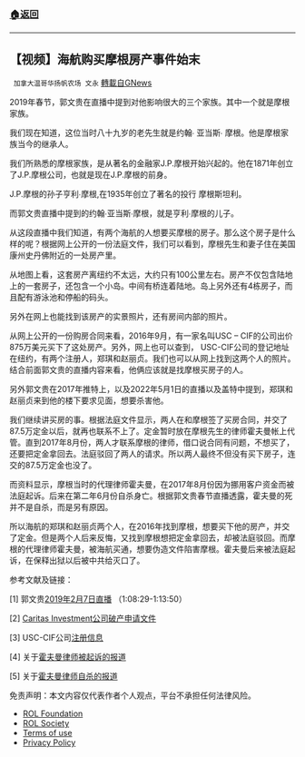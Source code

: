 ###  [:house:返回](README.md)
---


## 【视频】海航购买摩根房产事件始末
` 加拿大温哥华扬帆农场 文永` [轉載自GNews](https://gnews.org/zh-hans/2451461/)

2019年春节，郭文贵在直播中提到对他影响很大的三个家族。其中一个就是摩根家族。
 
我们现在知道，这位当时八十九岁的老先生就是约翰∙ 亚当斯∙ 摩根。他是摩根家族当今的继承人。
 
我们所熟悉的摩根家族，是从著名的金融家J.P.摩根开始兴起的。他在1871年创立了J.P.摩根公司，也就是现在J.P.摩根的前身。
 
J.P.摩根的孙子亨利∙摩根,在1935年创立了著名的投行 摩根斯坦利。
 
而郭文贵直播中提到的约翰∙亚当斯∙摩根，就是亨利∙摩根的儿子。
 
从这段直播中我们知道，有两个海航的人想要买摩根的房子。那么这个房子是什么样的呢？根据网上公开的一份法庭文件，我们可以看到，摩根先生和妻子住在美国康州史丹佛附近的一处房产里。
 
从地图上看，这套房产离纽约不太远，大约只有100公里左右。房产不仅包含陆地上的一套房子，还包含一个小岛。中间有桥连着陆地。岛上另外还有4栋房子，而且配有游泳池和停船的码头。
 
另外在网上也能找到该房产的实景照片，还有房间内部的照片。
 
从网上公开的一份购房合同来看，2016年9月，有一家名叫USC – CIF的公司出价875万美元买下了这处房产。另外，网上也可以查到， USC-CIF公司的登记地址在纽约，有两个注册人，郑琪和赵丽贞。我们也可以从网上找到这两个人的照片。结合前面郭文贵的直播内容来看，他俩应该就是找摩根买房子的人。
 
另外郭文贵在2017年推特上，以及2022年5月1日的直播以及盖特中提到，郑琪和赵丽贞来到他的楼下要求见面，想要杀害他。
 
我们继续讲买房的事。根据法庭文件显示，两人在和摩根签了买房合同，并交了87.5万定金以后，就再也联系不上了。定金暂时放在摩根先生的律师霍夫曼帐上代管。直到2017年8月份，两人才联系摩根的律师，借口说合同有问题，不想买了，还要把定金拿回去。法庭驳回了两人的请求。所以两人最终不但没有买下房子，连交的87.5万定金也没了。
 
而资料显示，摩根当时的代理律师霍夫曼，在2017年8月份因为挪用客户资金而被法庭起诉。后来在第二年6月份自杀身亡。根据郭文贵春节直播透露，霍夫曼的死并不是自杀，而是另有原因。
 
所以海航的郑琪和赵丽贞两个人，在2016年找到摩根，想要买下他的房产，并交了定金。但是两个人后来反悔，又找到摩根想把定金拿回去，却被法庭驳回。而摩根的代理律师霍夫曼，被海航买通，想要伪造文件陷害摩根。霍夫曼后来被法庭起诉，在保释出狱以后被中共给灭口了。
 
参考文献及链接：
 
[1] 郭文贵[2019年2月7日直播](https://www.youtube.com/watch?v=Fhw-04myTes) （1:08:29-1:13:50）
 
[2] [Caritas Investment公司破产申请文件](http://bankrupt.com/misc/ctb17-50456-138.pdf)
 
[3] USC-CIF公司[注册信息](https://opengovus.com/new-york-state-corporation/4864188)
 
[4] 关于[霍夫曼律师被起诉的报道](https://www.stamfordadvocate.com/policereports/article/47-year-Stamford-attorney-charged-with-larceny-11751356.php)
 
[5] 关于[霍夫曼律师自杀的报道](https://www.christopherfountain.com/blog/2018/10/12/just-caught-up-with-this-news-stamford-real-estate-attorney-burt-hoffman-crook-committed-suicide-on-june-8-2018)

免责声明：本文内容仅代表作者个人观点，平台不承担任何法律风险。
  
- [ROL Foundation](https://rolfoundation.org/)
- [ROL Society](https://rolsociety.org/)
- [Terms of use](https://gnews.org/terms-of-use-3/)
- [Privacy Policy](https://gnews.org/privacy-policy/)
